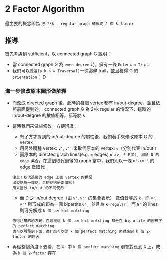 # 2 Factor Algorithm

最主要的概念即為 `把 2*k - regular graph 轉換成 2 個 k-factor`

## 推導

首先考慮到 sufficient，以 connected graph G 說明：

* 當 connected graph G 為 `even degree` 時，擁有一條 `Eulerian Trail`
* 我們可以`走遍(a.k.a = Traversal)`一次這條 trail，並且獲得 G 的 `orientation`： D

### 進一步修改原本圖形做解釋

* 而改成 directed graph 後，此時的每個 vertex 都有 in/out-degree，並且依照前面提到的， connected graph G 為 2*k regular 的情況下，這時的 in/out-degree 的數值相等，都等於 `k`
* 這時我們來做些修改，方便辨識：
    * 有了方才提到的 in/out-degree 的屬性後，我們著手來修改原本 G 的 vertex
    * 用另外兩種 vertex: `v'`, `v''` 來取代原本的 vertex: `v`（分別代表 in/out ）
    * 而原本的 directed graph lines(e.g. = edges) `u->v, ∈ E(D), 屬於 D 的 edge 集合`，在這個取代過後的 graph 當中，我們則以一條 `u'->v''` 的 edge 做取代
    ```
    注意！取代過後的 edge 上面 vertex 的標記
    出發點為一個點、目的點則是兩個點！
    用來區分 in/out 的不同使用
    ```
    * 而 D 之 in/out degree（由 `v'`, `v''` 的集合表示） 數值皆等於 `k`，而 `v'`, `v''` 所形成的即為一個 bipartite `G'`，並且為 `k-regular`； 而 `G'` 的 lines 則可分解成 `k 個 perfect matching`
    ```
    值得注意的地方是，在這裡這 k 個 perfect matching 都是在 bipartite 的圖形下的 perfect matching
    也可以解釋到下面，為什麼可以從 k 個 perfect matching 來對應到 k 個 2-factor 的原因
    ```

* 再從整個角度下去看，在 `G'` 中 `k 個 perfect matching` 則會對應到 `G` 上，成為 `k 個 2-factor` 存在